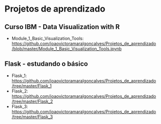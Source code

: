 # Projetos de aprendizado

## Curso IBM - Data Visualization with R
- Module_1_Basic_Visualization_Tools: https://github.com/joaovictoramaralgoncalves/Projetos_de_aprendizado/blob/master/Module_1_Basic_Visualization_Tools.ipynb


## Flask - estudando o básico
- Flask_1: https://github.com/joaovictoramaralgoncalves/Projetos_de_aprendizado/tree/master/Flask_1
- Flask_2: https://github.com/joaovictoramaralgoncalves/Projetos_de_aprendizado/tree/master/Flask_2
- Flask_3: https://github.com/joaovictoramaralgoncalves/Projetos_de_aprendizado/tree/master/Flask_3
